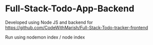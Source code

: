 # Full-Stack-Todo-App-Backend

Developed using Node JS and backend for https://github.com/CodeWithMarish/Full-Stack-Todo-tracker-frontend 

Run using nodemon index / node index
